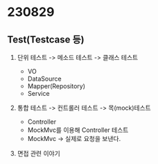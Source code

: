 # 230829

## Test(Testcase 등)

1. 단위 테스트 -> 메소드 테스트 -> 클래스 테스트
   - VO
   - DataSource
   - Mapper(Repository)
   - Service

2. 통합 테스트 -> 컨트롤러 테스트 -> 목(mock)테스트
   - Controller
   - MockMvc를 이용해 Controller 테스트
   - MockMvc -> 실제로 요청을 보낸다.


3. 면접 관련 이야기
   